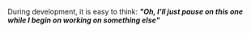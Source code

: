 During development, it is easy to think:
	***"Oh, I'll just pause on this one while I begin on working on something else"***
